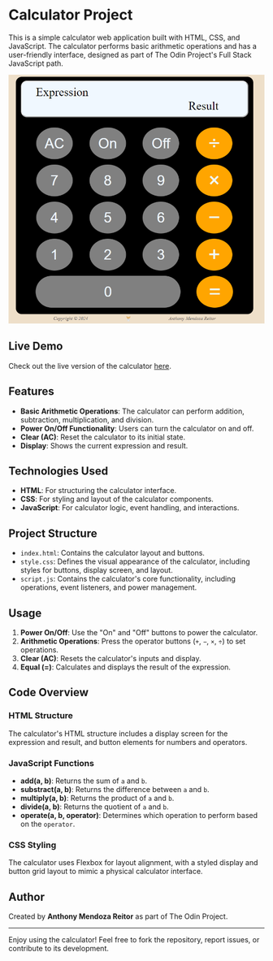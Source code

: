 # Calculator Project

This is a simple calculator web application built with HTML, CSS, and JavaScript. The calculator performs basic arithmetic operations and has a user-friendly interface, designed as part of The Odin Project's Full Stack JavaScript path.

![Calculator Screenshot](./Calculator_Page.PNG)

## Live Demo

Check out the live version of the calculator [here](https://anthony-mendoza-reitor.github.io/calculator-ToP/).

## Features

- **Basic Arithmetic Operations**: The calculator can perform addition, subtraction, multiplication, and division.
- **Power On/Off Functionality**: Users can turn the calculator on and off.
- **Clear (AC)**: Reset the calculator to its initial state.
- **Display**: Shows the current expression and result.

## Technologies Used

- **HTML**: For structuring the calculator interface.
- **CSS**: For styling and layout of the calculator components.
- **JavaScript**: For calculator logic, event handling, and interactions.

## Project Structure

- `index.html`: Contains the calculator layout and buttons.
- `style.css`: Defines the visual appearance of the calculator, including styles for buttons, display screen, and layout.
- `script.js`: Contains the calculator's core functionality, including operations, event listeners, and power management.

## Usage

1. **Power On/Off**: Use the "On" and "Off" buttons to power the calculator.
2. **Arithmetic Operations**: Press the operator buttons (`+`, `−`, `×`, `÷`) to set operations.
3. **Clear (AC)**: Resets the calculator's inputs and display.
4. **Equal (=)**: Calculates and displays the result of the expression.

## Code Overview

### HTML Structure

The calculator's HTML structure includes a display screen for the expression and result, and button elements for numbers and operators.

### JavaScript Functions

- **add(a, b)**: Returns the sum of `a` and `b`.
- **substract(a, b)**: Returns the difference between `a` and `b`.
- **multiply(a, b)**: Returns the product of `a` and `b`.
- **divide(a, b)**: Returns the quotient of `a` and `b`.
- **operate(a, b, operator)**: Determines which operation to perform based on the `operator`.

### CSS Styling

The calculator uses Flexbox for layout alignment, with a styled display and button grid layout to mimic a physical calculator interface.

## Author

Created by **Anthony Mendoza Reitor** as part of The Odin Project.

---

Enjoy using the calculator! Feel free to fork the repository, report issues, or contribute to its development.
